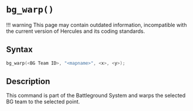 # `bg_warp()`

!!! warning
	This page may contain outdated information, incompatible with the current version of Hercules and its coding standards.

## Syntax

```c
bg_warp(<BG Team ID>, "<mapname>", <x>, <y>);
```

## Description

This command is part of the Battleground System and warps the selected BG team to the selected point.
